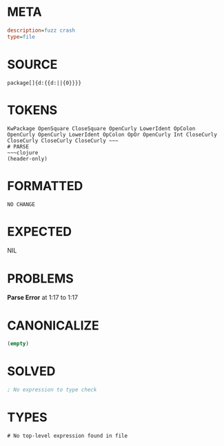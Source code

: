 # META
~~~ini
description=fuzz crash
type=file
~~~
# SOURCE
~~~roc
package[]{d:{{d:||{0}}}}
~~~
# TOKENS
~~~text
KwPackage OpenSquare CloseSquare OpenCurly LowerIdent OpColon OpenCurly OpenCurly LowerIdent OpColon OpOr OpenCurly Int CloseCurly CloseCurly CloseCurly CloseCurly ~~~
# PARSE
~~~clojure
(header-only)
~~~
# FORMATTED
~~~roc
NO CHANGE
~~~
# EXPECTED
NIL
# PROBLEMS
**Parse Error**
at 1:17 to 1:17

# CANONICALIZE
~~~clojure
(empty)
~~~
# SOLVED
~~~clojure
; No expression to type check
~~~
# TYPES
~~~roc
# No top-level expression found in file
~~~
